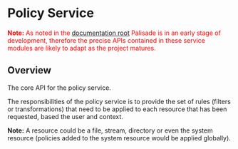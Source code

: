# Policy Service

<span style="color:red">**Note:** As noted in the [documentation root](../../README.md) Palisade is in an early stage of development, therefore the precise APIs contained in these service modules are likely to adapt as the project matures.</span>

## Overview

The core API for the policy service.

The responsibilities of the policy service is to provide the set of rules
(filters or transformations) that need to be applied to each resource that
has been requested, based the user and context.

**Note:** A resource could be a file, stream, directory or even the system
resource (policies added to the system resource would be applied globally).
